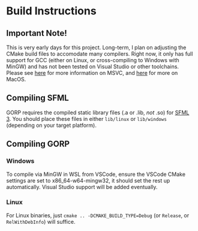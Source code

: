 # Build Instructions

## Important Note!

This is very early days for this project. Long-term, I plan on adjusting the CMake build files to accomodate many compilers. Right now, it only has full
support for GCC (either on Linux, or cross-compiling to Windows with MinGW) and has not been tested on Visual Studio or other toolchains. Please see
[here](https://github.com/Gravecat/gorp/issues/1) for more information on MSVC, and [here](https://github.com/Gravecat/gorp/issues/2) for more on MacOS.

## Compiling SFML

GORP requires the compiled static library files (.a or .lib, *not* .so) for [SFML 3](https://github.com/SFML/SFML). You should place these files in either
`lib/linux` or `lib/windows` (depending on your target platform).

## Compiling GORP

### Windows

To compile via MinGW in WSL from VSCode, ensure the VSCode CMake settings are set to x86_64-w64-mingw32, it should set the rest up automatically. Visual Studio
support will be added eventually.

### Linux

For Linux binaries, just `cmake .. -DCMAKE_BUILD_TYPE=Debug` (or `Release`, or `RelWithDebInfo`) will suffice.
